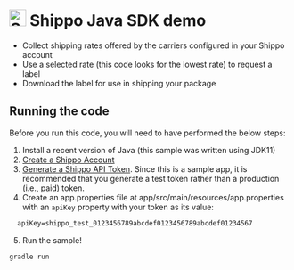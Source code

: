 # <img src="https://docs.goshippo.com/images/Logo.png" width="30" alt="Shippo logo"> Shippo Java SDK demo

* Collect shipping rates offered by the carriers configured in your Shippo account
* Use a selected rate (this code looks for the lowest rate) to request a label
* Download the label for use in shipping your package

## Running the code

Before you run this code, you will need to have performed the below steps:
1. Install a recent version of Java (this sample was written using JDK11)
2. [Create a Shippo Account](https://apps.goshippo.com/join)
3. [Generate a Shippo API Token](https://support.goshippo.com/hc/en-us/articles/360026412791-Managing-Your-API-Tokens-in-Shippo#:~:text=Generate%20a%20Token,-To%20generate%20a&text=To%20generate%20a%20Test%20Token,and%20purchase%20test%20shipping%20labels.). Since this is a sample app, it is recommended that you generate a test token rather than a production (i.e., paid) token.
4. Create an app.properties file at app/src/main/resources/app.properties with an `apiKey` property with your token as its value:
``` txt
  apiKey=shippo_test_0123456789abcdef0123456789abcdef01234567                     
```
5. Run the sample!
```shell
gradle run
```
